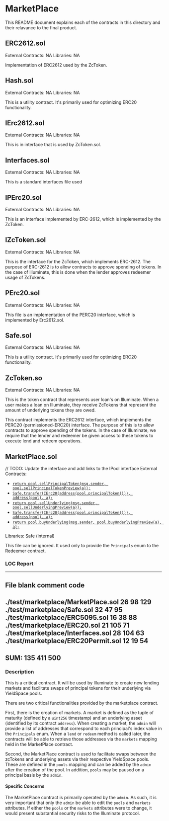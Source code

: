 # MarketPlace

This README document explains each of the contracts in this directory and their relavance to the final product.

## ERC2612.sol

External Contracts: NA
Libraries: NA

Implementation of ERC2612 used by the ZcToken.

## Hash.sol

External Contracts: NA
Libraries: NA

This is a utility contract. It's primarily used for optimizing ERC20 functionality.

## IErc2612.sol

External Contracts: NA
Libraries: NA

This is in interface that is used by ZcToken.sol.

## Interfaces.sol

External Contracts: NA
Libraries: NA

This is a standard interfaces file used 

## IPErc20.sol

External Contracts: NA
Libraries: NA

This is an interface implemented by ERC-2612, which is implemented by the ZcToken.

## IZcToken.sol

External Contracts: NA
Libraries: NA

This is the interface for the ZcToken, which implements ERC-2612. The purpose of ERC-2612 is to allow contracts to approve spending of tokens. In the case of Illuminate, this is done when the lender approves redeemer usage of ZcTokens.

## PErc20.sol

External Contracts: NA
Libraries: NA

This file is an implementation of the PERC20 interface, which is implemented by Erc2612.sol.

## Safe.sol

External Contracts: NA
Libraries: NA

This is a utility contract. It's primarily used for optimizing ERC20 functionality.

## ZcToken.so
External Contracts: NA
Libraries: NA

This is the token contract that represents user loan's on Illuminate. When a user makes a loan on Illuminate, they receive ZcTokens that represent the amount of underlying tokens they are owed. 

This contract implements the ERC2612 interface, which implements the PERC20 (permissioned-ERC20) interface. The purpose of this is to allow contracts to approve spending of the tokens. In the case of Illuminate, we require that the lender and redeemer be given access to these tokens to execute lend and redeem operations.

## MarketPlace.sol

// TODO: Update the interface and add links to the IPool interface
External Contracts: 
- [`return pool.sellPrincipalToken(msg.sender, pool.sellPrincipalTokenPreview(a));`]()
- [`Safe.transfer(IErc20(address(pool.principalToken())), address(pool), a);`]()
- [`return pool.sellUnderlying(msg.sender, pool.sellUnderlyingPreview(a));`]()
- [`Safe.transfer(IErc20(address(pool.principalToken())), address(pool), a);`]()
- [`return pool.buyUnderlying(msg.sender, pool.buyUnderlyingPreview(a), a);`]()

Libraries: Safe (internal)

This file can be ignored. It used only to provide the `Principals` enum to the Redeemer contract.

### LOC Report

-------------------------------------------------------------------------------------
File                                              blank        comment           code
-------------------------------------------------------------------------------------
./test/marketplace/MarketPlace.sol                   26             98            129
./test/marketplace/Safe.sol                          32             47             95
./test/marketplace/ERC5095.sol                       16             38             88
./test/marketplace/ERC20.sol                         21            105             71
./test/marketplace/Interfaces.sol                    28            104             63
./test/marketplace/ERC20Permit.sol                   12             19             54
-------------------------------------------------------------------------------------
SUM:                                                135            411            500
-------------------------------------------------------------------------------------

### Description

This is a critical contract. It will be used by Illuminate to create new lending markets and facilitate swaps of principal tokens for their underlying via YieldSpace pools.

There are two critical functionalities provided by the marketplace contract.

First, there is the creation of markets. A market is defined as the tuple of maturity (defined by a `uint256` timestamp) and an underlying asset (identified by its contract `address`). When creating a market, the `admin` will provide a list of addresses that correspond to each principal's index value in the `Principals` enum. When a `lend` or `redeem` method is called later, the contracts will be able to retrieve those addresses via the `markets` mapping held in the MarketPlace contract.

Second, the MarketPlace contract is used to facilitate swaps between the zcTokens and underlying assets via their respective YieldSpace pools. These are defined in the `pools` mapping and can be added by the `admin` after the creation of the pool. In addition, `pools` may be paused on a principal basis by the `admin`.

#### Specific Concerns

The MarketPlace contract is primarily operated by the `admin`. As such, it is very important that only the `admin` be able to edit the `pools` and `markets` attributes. If either the `pools` or the `markets` attributes were to change, it would present substantial security risks to the Illuminate protocol.
